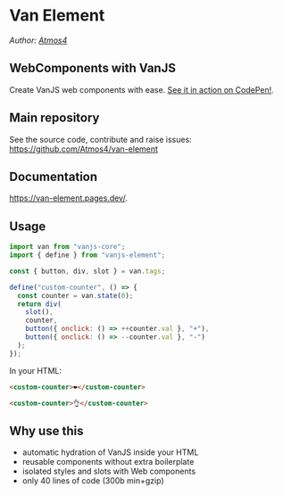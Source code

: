 # Van Element

_Author: [Atmos4](https://github.com/Atmos4)_

## WebComponents with VanJS

Create VanJS web components with ease. [See it in action on CodePen!](https://codepen.io/atmos4/pen/ZEPEvvB).

## Main repository

See the source code, contribute and raise issues:
https://github.com/Atmos4/van-element

## Documentation

https://van-element.pages.dev/.

## Usage

```javascript
import van from "vanjs-core";
import { define } from "vanjs-element";

const { button, div, slot } = van.tags;

define("custom-counter", () => {
  const counter = van.state(0);
  return div(
    slot(),
    counter,
    button({ onclick: () => ++counter.val }, "+"),
    button({ onclick: () => --counter.val }, "-")
  );
});
```

In your HTML:

```html
<custom-counter>❤️</custom-counter>

<custom-counter>👌</custom-counter>
```

## Why use this

- automatic hydration of VanJS inside your HTML
- reusable components without extra boilerplate
- isolated styles and slots with Web components
- only 40 lines of code (300b min+gzip)
